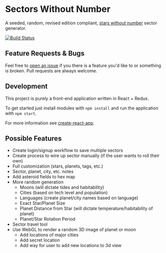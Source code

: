 # Sectors Without Number

A seeded, random, revised edition compliant, [stars without number](http://www.sinenomine-pub.com/?page_id=395) sector generator.

[![Build Status](https://travis-ci.org/mpigsley/sectors-without-number.svg?branch=master)](https://travis-ci.org/mpigsley/sectors-without-number)

## Feature Requests & Bugs

Feel free to [open an issue](https://github.com/mpigsley/sectors-without-number/issues/new) if you there is a feature you'd like to or something is broken. Pull requests are always welcome.

## Development

This project is purely a front-end application written in React + Redux.

To get started just install modules with `npm install` and run the application with `npm start`.

For more information see [create-react-app](https://github.com/facebookincubator/create-react-app).

## Possible Features

* Create login/signup workflow to save multiple sectors
* Create process to wire up sector manually (if the user wants to roll their own)
* Full customization (stars, planets, tags, etc.)
* Sector, planet, city, etc. notes
* Add asteroid fields to hex map
* More random generation
  * Moons (will dictate tides and habitability)
  * Cities (based on tech level and population)
  * Languages (create planet/city names based on language)
  * Exact Star/Planet Size
  * Planet Distance from Star (will dictate temperature/habitability of planet)
  * Planet/Star Rotation Period
* Sector travel tool
* Use WebGL to render a random 3D image of planet or moon
  * Add locations of major cities
  * Add secret location
  * Add way for user to add new locations to 3d view
